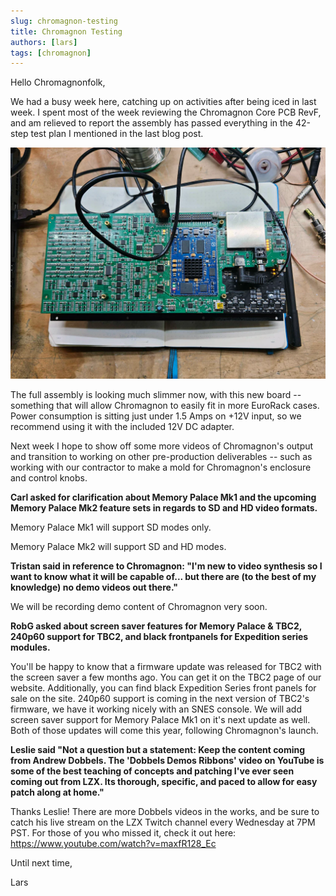 ```yaml
---
slug: chromagnon-testing
title: Chromagnon Testing
authors: [lars]
tags: [chromagnon]
---
```


Hello Chromagnonfolk,

We had a busy week here, catching up on activities after being iced in last week. I spent most of the week reviewing the Chromagnon Core PCB RevF, and am relieved to report the assembly has passed everything in the 42-step test plan I mentioned in the last blog post.

<!-- truncate -->

![](./assembly.png)

The full assembly is looking much slimmer now, with this new board -- something that will allow Chromagnon to easily fit in more EuroRack cases. Power consumption is sitting just under 1.5 Amps on +12V input, so we recommend using it with the included 12V DC adapter.

Next week I hope to show off some more videos of Chromagnon's output and transition to working on other pre-production deliverables -- such as working with our contractor to make a mold for Chromagnon's enclosure and control knobs.

**Carl asked for clarification about Memory Palace Mk1 and the upcoming Memory Palace Mk2 feature sets in regards to SD and HD video formats.**

Memory Palace Mk1 will support SD modes only.

Memory Palace Mk2 will support SD and HD modes.

**Tristan said in reference to Chromagnon: "I'm new to video synthesis so I want to know what it will be capable of... but there are (to the best of my knowledge) no demo videos out there."**

We will be recording demo content of Chromagnon very soon.

**RobG asked about screen saver features for Memory Palace & TBC2, 240p60 support for TBC2, and black frontpanels for Expedition series modules.**

You'll be happy to know that a firmware update was released for TBC2 with the screen saver a few months ago. You can get it on the TBC2 page of our website. Additionally, you can find black Expedition Series front panels for sale on the site. 240p60 support is coming in the next version of TBC2's firmware, we have it working nicely with an SNES console. We will add screen saver support for Memory Palace Mk1 on it's next update as well. Both of those updates will come this year, following Chromagnon's launch.

**Leslie said "Not a question but a statement: Keep the content coming from Andrew Dobbels. The 'Dobbels Demos Ribbons' video on YouTube is some of the best teaching of concepts and patching I've ever seen coming out from LZX. Its thorough, specific, and paced to allow for easy patch along at home."**

Thanks Leslie! There are more Dobbels videos in the works, and be sure to catch his live stream on the LZX Twitch channel every Wednesday at 7PM PST. For those of you who missed it, check it out here: https://www.youtube.com/watch?v=maxfR128_Ec

Until next time,

Lars